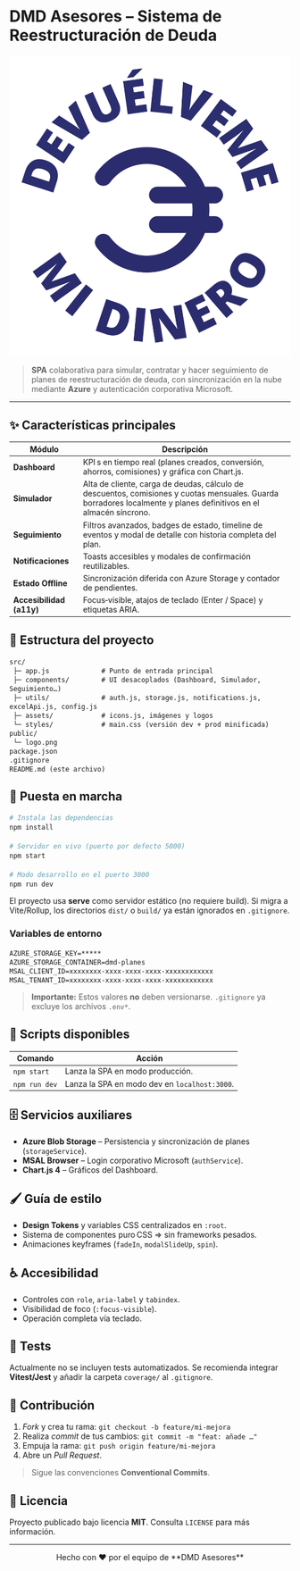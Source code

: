 # DMD Asesores – Sistema de Reestructuración de Deuda

![Logo DMD Asesores](public/logo.png)

> **SPA** colaborativa para simular, contratar y hacer seguimiento de planes de reestructuración de deuda, con sincronización en la nube mediante **Azure** y autenticación corporativa Microsoft.

---

## ✨ Características principales

| Módulo | Descripción |
|--------|-------------|
| **Dashboard** | KPI s en tiempo real (planes creados, conversión, ahorros, comisiones) y gráfica con Chart.js. |
| **Simulador** | Alta de cliente, carga de deudas, cálculo de descuentos, comisiones y cuotas mensuales. Guarda borradores localmente y planes definitivos en el almacén síncrono. |
| **Seguimiento** | Filtros avanzados, badges de estado, timeline de eventos y modal de detalle con historia completa del plan. |
| **Notificaciones** | Toasts accesibles y modales de confirmación reutilizables. |
| **Estado Offline** | Sincronización diferida con Azure Storage y contador de pendientes. |
| **Accesibilidad (a11y)** | Focus‑visible, atajos de teclado (Enter / Space) y etiquetas ARIA. |

## 📂 Estructura del proyecto

```
src/
 ├─ app.js             # Punto de entrada principal
 ├─ components/        # UI desacoplados (Dashboard, Simulador, Seguimiento…)
 ├─ utils/             # auth.js, storage.js, notifications.js, excelApi.js, config.js
 ├─ assets/            # icons.js, imágenes y logos
 └─ styles/            # main.css (versión dev + prod minificada)
public/
 └─ logo.png
package.json
.gitignore
README.md (este archivo)
```

## 🚀 Puesta en marcha

```bash
# Instala las dependencias
npm install

# Servidor en vivo (puerto por defecto 5000)
npm start

# Modo desarrollo en el puerto 3000
npm run dev
```

El proyecto usa **serve** como servidor estático (no requiere build). Si migra a Vite/Rollup, los directorios `dist/` o `build/` ya están ignorados en `.gitignore`.

### Variables de entorno

```
AZURE_STORAGE_KEY=*****
AZURE_STORAGE_CONTAINER=dmd-planes
MSAL_CLIENT_ID=xxxxxxxx-xxxx-xxxx-xxxx-xxxxxxxxxxxx
MSAL_TENANT_ID=xxxxxxxx-xxxx-xxxx-xxxx-xxxxxxxxxxxx
```

> **Importante:** Estos valores **no** deben versionarse. `.gitignore` ya excluye los archivos `.env*`.

## 🔧 Scripts disponibles

| Comando | Acción |
|---------|--------|
| `npm start` | Lanza la SPA en modo producción. |
| `npm run dev` | Lanza la SPA en modo dev en `localhost:3000`. |

## 🗄️ Servicios auxiliares

- **Azure Blob Storage** – Persistencia y sincronización de planes (`storageService`).  
- **MSAL Browser** – Login corporativo Microsoft (`authService`).  
- **Chart.js 4** – Gráficos del Dashboard.

## 🖌️ Guía de estilo

- **Design Tokens** y variables CSS centralizados en `:root`.  
- Sistema de componentes puro CSS ⇒ sin frameworks pesados.  
- Animaciones keyframes (`fadeIn`, `modalSlideUp`, `spin`).

## ♿ Accesibilidad

- Controles con `role`, `aria‑label` y `tabindex`.  
- Visibilidad de foco (`:focus-visible`).  
- Operación completa vía teclado.

## 🧪 Tests

Actualmente no se incluyen tests automatizados. Se recomienda integrar **Vitest/Jest** y añadir la carpeta `coverage/` al `.gitignore`.

## 🤝 Contribución

1. *Fork* y crea tu rama: `git checkout -b feature/mi-mejora`  
2. Realiza *commit* de tus cambios: `git commit -m "feat: añade …"`  
3. Empuja la rama: `git push origin feature/mi-mejora`  
4. Abre un *Pull Request*.

> Sigue las convenciones **Conventional Commits**.

## 📝 Licencia

Proyecto publicado bajo licencia **MIT**. Consulta `LICENSE` para más información.

---

<div align="center">Hecho con ❤ por el equipo de **DMD Asesores**</div>

